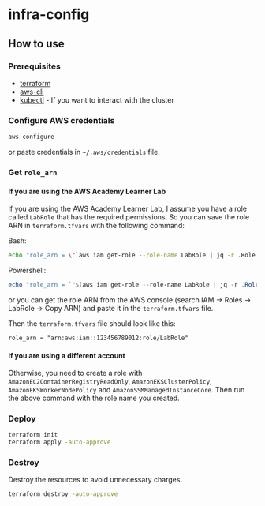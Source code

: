 # infra-config

## How to use

### Prerequisites

- [terraform](https://developer.hashicorp.com/terraform/install)
- [aws-cli](https://docs.aws.amazon.com/cli/latest/userguide/getting-started-install.html)
- [kubectl](https://kubernetes.io/docs/tasks/tools/) - If you want to interact with the cluster

### Configure AWS credentials

```bash
aws configure
```

or paste credentials in `~/.aws/credentials` file.


### Get `role_arn`

#### If you are using the AWS Academy Learner Lab

If you are using the AWS Academy Learner Lab, I assume you have a role called `LabRole` that has the required permissions. So you can save the role ARN in `terraform.tfvars` with the following command:

Bash:
```bash
echo "role_arn = \"`aws iam get-role --role-name LabRole | jq -r .Role.Arn`\"" | tee terraform.tfvars
```
Powershell:
```powershell
echo "role_arn = `"$(aws iam get-role --role-name LabRole | jq -r .Role.Arn)`"" | tee terraform.tfvars
```

or you can get the role ARN from the AWS console (search IAM -> Roles -> LabRole -> Copy ARN) and paste it in the `terraform.tfvars` file.

Then the `terraform.tfvars` file should look like this:

```
role_arn = "arn:aws:iam::123456789012:role/LabRole"
```

#### If you are using a different account

Otherwise, you need to create a role with `AmazonEC2ContainerRegistryReadOnly`, `AmazonEKSClusterPolicy`, `AmazonEKSWorkerNodePolicy` and `AmazonSSMManagedInstanceCore`. Then run the above command with the role name you created.

### Deploy

```bash
terraform init
terraform apply -auto-approve
```

### Destroy

Destroy the resources to avoid unnecessary charges.

```bash
terraform destroy -auto-approve
```